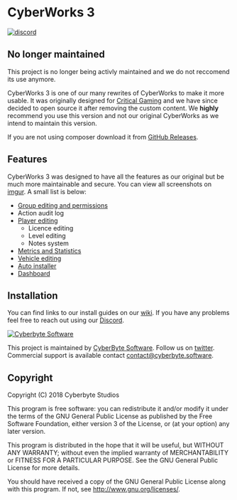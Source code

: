 # CyberWorks 3

[![discord](https://img.shields.io/badge/Discord-Join-7289DA.svg)](https://discord.gg/qHsTEhY)

## No longer maintained
This project is no longer being activly maintained and we do not reccomend its use anymore.

CyberWorks 3 is one of our many rewrites of CyberWorks to make it more usable. It was originally designed for [Critical Gaming](https://criticalgaming.org/) and we have since decided to open source it after removing the custom content. We __highly__ recommend you use this version and not our original CyberWorks as we intend to maintain this version.

If you are not using composer download it from [GitHub Releases](https://github.com/Cyberbyte-Studios/CyberWorks-3/releases/latest).

## Features
CyberWorks 3 was designed to have all the features as our original but be much more maintainable and secure. You can view all screenshots on [imgur](https://imgur.com/a/wq9Ue). A small list is below:

- [Group editing and permissions](https://i.imgur.com/GWWqkkF.png)
- Action audit log
- [Player editing](https://i.imgur.com/8myqjVX.png)
    - Licence editing
    - Level editing
    - Notes system
- [Metrics and Statistics](https://i.imgur.com/2KfoWbc.png)
- [Vehicle editing](https://i.imgur.com/5mSML9O.png)
- [Auto installer](https://i.imgur.com/3b908i2.png)
- [Dashboard](https://i.imgur.com/SgO4yky.png)


## Installation
You can find links to our install guides on our [wiki](https://github.com/Cyberbyte-Studios/CyberWorks-3/wiki/Installation). If you have any problems feel free to reach out using our [Discord](https://discord.gg/e7kgYZv).

[![Cyberbyte Software](https://cyberbyte.software/images/logo.png)](https://cyberbyte.software/)

This project is maintained by [CyberByte Software](https://cyberbyte.software/). Follow us on [twitter](https://twitter.com/cyberbytestudio). Commercial support is available contact contact@cyberbyte.software.

## Copyright
Copyright (C) 2018 Cyberbyte Studios

This program is free software: you can redistribute it and/or modify
it under the terms of the GNU General Public License as published by
the Free Software Foundation, either version 3 of the License, or
(at your option) any later version.
    
This program is distributed in the hope that it will be useful,
but WITHOUT ANY WARRANTY; without even the implied warranty of
MERCHANTABILITY or FITNESS FOR A PARTICULAR PURPOSE.  See the
GNU General Public License for more details.

You should have received a copy of the GNU General Public License
along with this program.  If not, see <http://www.gnu.org/licenses/>.
